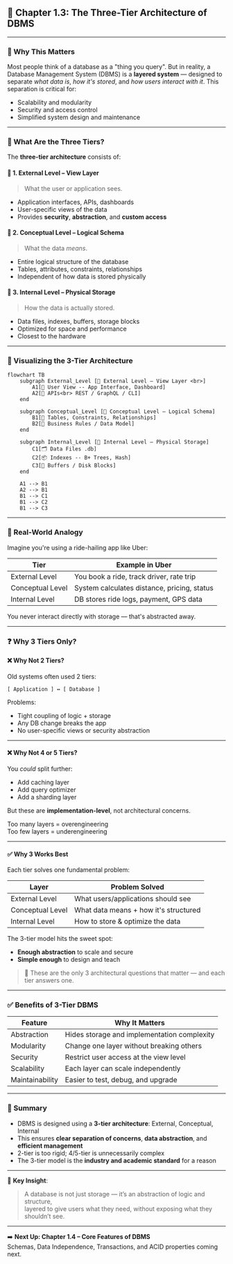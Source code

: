 ## 📂 Chapter 1.3: The Three-Tier Architecture of DBMS

---

### 🚪 Why This Matters

Most people think of a database as a "thing you query". But in reality, a Database Management System (DBMS) is a **layered system** — designed to separate *what data is*, *how it's stored*, and *how users interact with it*. This separation is critical for:

- Scalability and modularity  
- Security and access control  
- Simplified system design and maintenance

---

### 🧱 What Are the Three Tiers?

The **three-tier architecture** consists of:

#### 🔹 1. External Level – View Layer
> What the user or application sees.

- Application interfaces, APIs, dashboards  
- User-specific views of the data  
- Provides **security**, **abstraction**, and **custom access**

#### 🔷 2. Conceptual Level – Logical Schema
> What the data *means*.

- Entire logical structure of the database  
- Tables, attributes, constraints, relationships  
- Independent of how data is stored physically

#### 🔸 3. Internal Level – Physical Storage
> How the data is actually stored.

- Data files, indexes, buffers, storage blocks  
- Optimized for space and performance  
- Closest to the hardware

---

### 🧭 Visualizing the 3-Tier Architecture

```mermaid
flowchart TB
    subgraph External_Level [🔹 External Level – View Layer <br>]
        A1[👤 User View -- App Interface, Dashboard]
        A2[🔌 APIs<br> REST / GraphQL / CLI]
    end

    subgraph Conceptual_Level [🔷 Conceptual Level – Logical Schema]
        B1[📄 Tables, Constraints, Relationships]
        B2[🔄 Business Rules / Data Model]
    end

    subgraph Internal_Level [🔸 Internal Level – Physical Storage]
        C1[🗂️ Data Files .db]
        C2[📦 Indexes -- B+ Trees, Hash]
        C3[🧠 Buffers / Disk Blocks]
    end

    A1 --> B1
    A2 --> B1
    B1 --> C1
    B1 --> C2
    B1 --> C3
```

---

### 🧩 Real-World Analogy

Imagine you're using a ride-hailing app like Uber:

| Tier             | Example in Uber                              |
|------------------|-----------------------------------------------|
| External Level   | You book a ride, track driver, rate trip     |
| Conceptual Level | System calculates distance, pricing, status  |
| Internal Level   | DB stores ride logs, payment, GPS data       |

You never interact directly with storage — that's abstracted away.

---

### ❓ Why 3 Tiers Only?

#### ❌ Why Not 2 Tiers?

Old systems often used 2 tiers:

```
[ Application ] ↔ [ Database ]
```

Problems:
- Tight coupling of logic + storage  
- Any DB change breaks the app  
- No user-specific views or security abstraction

---

#### ❌ Why Not 4 or 5 Tiers?

You *could* split further:
- Add caching layer  
- Add query optimizer  
- Add a sharding layer  

But these are **implementation-level**, not architectural concerns.  

Too many layers = overengineering  
Too few layers = underengineering

---

#### ✅ Why 3 Works Best

Each tier solves one fundamental problem:

| Layer           | Problem Solved                          |
|------------------|------------------------------------------|
| External Level   | What users/applications should see       |
| Conceptual Level | What data means + how it's structured    |
| Internal Level   | How to store & optimize the data         |

The 3-tier model hits the sweet spot:
- **Enough abstraction** to scale and secure  
- **Simple enough** to design and teach  

> 🎯 These are the only 3 architectural questions that matter — and each tier answers one.

---

### ✅ Benefits of 3-Tier DBMS

| Feature         | Why It Matters                                |
|------------------|-----------------------------------------------|
| Abstraction      | Hides storage and implementation complexity   |
| Modularity       | Change one layer without breaking others      |
| Security         | Restrict user access at the view level        |
| Scalability      | Each layer can scale independently            |
| Maintainability  | Easier to test, debug, and upgrade            |

---

### 🧠 Summary

- DBMS is designed using a **3-tier architecture**: External, Conceptual, Internal  
- This ensures **clear separation of concerns**, **data abstraction**, and **efficient management**  
- 2-tier is too rigid; 4/5-tier is unnecessarily complex  
- The 3-tier model is the **industry and academic standard** for a reason

---

📌 **Key Insight**:  
> A database is not just storage — it’s an abstraction of logic and structure,  
> layered to give users what they need, without exposing what they shouldn’t see.

---

➡️ **Next Up: Chapter 1.4 – Core Features of DBMS**  
Schemas, Data Independence, Transactions, and ACID properties coming next.
